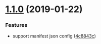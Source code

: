 <a name="1.1.0"></a>
# [1.1.0](https://github.com/hubcarl/server-side-render-resource/compare/1.0.3...1.1.0) (2019-01-22)


### Features

* support manifest json config ([4c8843c](https://github.com/hubcarl/server-side-render-resource/commit/4c8843c))